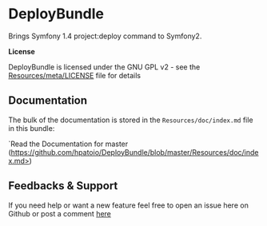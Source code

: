 DeployBundle
=================

Brings Symfony 1.4 project:deploy command to Symfony2.

**License**

DeployBundle is licensed under the GNU GPL v2 - see the [Resources/meta/LICENSE](https://github.com/hpatoio/DeployBundle/blob/master/Resources/meta/LICENSE>) file for details

Documentation
-------------

The bulk of the documentation is stored in the `Resources/doc/index.md` file in this bundle:

`Read the Documentation for master (https://github.com/hpatoio/DeployBundle/blob/master/Resources/doc/index.md>)

Feedbacks & Support
-------------
If you need help or want a new feature feel free to open an issue here on Github or post a comment [here](http://www.iliveinperego.com/2012/03/symfony2-deploy-like-symfony-1-4/)


